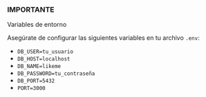 ### IMPORTANTE

Variables de entorno

Asegúrate de configurar las siguientes variables en tu archivo `.env`:

- `DB_USER=tu_usuario`
- `DB_HOST=localhost`
- `DB_NAME=likeme`
- `DB_PASSWORD=tu_contraseña`
- `DB_PORT=5432`
- `PORT=3000`
